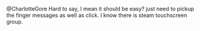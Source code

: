 @CharlotteGore Hard to say, I mean it should be easy? just need to pickup the finger messages as well as click. I know there is steam touchscreen group.